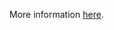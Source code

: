 More information [here](https://docs.prismacloud.io/en/enterprise-edition/policy-reference/aws-policies/aws-general-policies/ensure-that-emr-clusters-have-kerberos-enabled).
